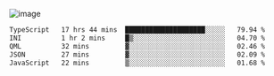 ![image](https://github-profile-trophy.vercel.app/?username=CMOISDEAD&theme=oldie&row=1&no-frame=true&no-bg=true&margin-w=15&margin-h=15)
<!--START_SECTION:waka-->

```txt
TypeScript   17 hrs 44 mins  ████████████████████░░░░░   79.94 %
INI          1 hr 2 mins     █▒░░░░░░░░░░░░░░░░░░░░░░░   04.70 %
QML          32 mins         ▓░░░░░░░░░░░░░░░░░░░░░░░░   02.46 %
JSON         27 mins         ▓░░░░░░░░░░░░░░░░░░░░░░░░   02.09 %
JavaScript   22 mins         ▒░░░░░░░░░░░░░░░░░░░░░░░░   01.68 %
```

<!--END_SECTION:waka--> 
